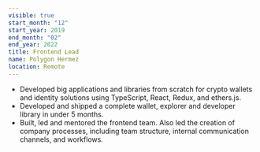 ```yaml
---
visible: true
start_month: "12"
start_year: 2019
end_month: "02"
end_year: 2022
title: Frontend Lead
name: Polygon Hermez
location: Remote
---
```

- Developed big applications and libraries from scratch for crypto wallets and identity solutions using TypeScript, React, Redux, and ethers.js.
- Developed and shipped a complete wallet, explorer and developer library in under 5 months.
- Built, led and mentored the frontend team. Also led the creation of company processes, including team structure, internal communication channels, and workflows.